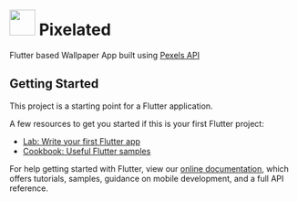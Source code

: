 # <img src="https://c.tenor.com/GocCvG7hs78AAAAi/rocket-joypixels.gif" width="45px"/>  Pixelated

Flutter based Wallpaper App built using [Pexels API](https://www.pexels.com/api/)

## Getting Started

This project is a starting point for a Flutter application.

A few resources to get you started if this is your first Flutter project:

- [Lab: Write your first Flutter app](https://flutter.dev/docs/get-started/codelab)
- [Cookbook: Useful Flutter samples](https://flutter.dev/docs/cookbook)

For help getting started with Flutter, view our
[online documentation](https://flutter.dev/docs), which offers tutorials,
samples, guidance on mobile development, and a full API reference.
